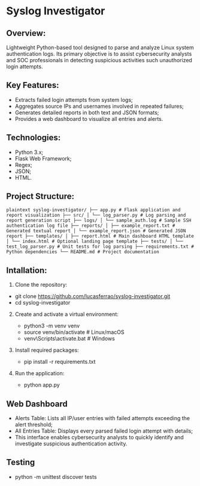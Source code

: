 # Syslog Investigator

## Overview:

Lightweight Python-based tool designed to parse and analyze Linux system authentication logs. Its primary objective is to assist cybersecurity analysts and SOC professionals in detecting suspicious activities such unauthorized login attempts.


## Key Features:

  - Extracts failed login attempts from system logs;
  - Aggregates source IPs and usernames involved in repeated failures;
  - Generates detailed reports in both text and JSON formats;
  - Provides a web dashboard to visualize all entries and alerts.


## Technologies:

  - Python 3.x;
  - Flask Web Framework;
  - Regex;
  - JSON;
  - HTML.


## Project Structure:

```plaintext syslog-investigator/ ├── app.py # Flask application and report visualization ├── src/ │ └── log_parser.py # Log parsing and report generation script ├── logs/ │ └── sample_auth.log # Sample SSH authentication log file ├── reports/ │ ├── example_report.txt # Generated textual report │ └── example_report.json # Generated JSON report ├── templates/ │ ├── report.html # Main dashboard HTML template │ └── index.html # Optional landing page template ├── tests/ │ └── test_log_parser.py # Unit tests for log parsing ├── requirements.txt # Python dependencies └── README.md # Project documentation ``` 


## Intallation:

1. Clone the repository:

  - git clone https://github.com/lucasferrao/syslog-investigator.git
  - cd syslog-investigator
    
2. Create and activate a virtual environment:
   - python3 -m venv venv
   - source venv/bin/activate        # Linux/macOS
   - venv\Scripts\activate.bat       # Windows

3. Install required packages:
   - pip install -r requirements.txt

4. Run the application:
   - python app.py


## Web Dashboard
  - Alerts Table: Lists all IP/user entries with failed attempts exceeding the alert threshold;
  - All Entries Table: Displays every parsed failed login attempt with details;
  - This interface enables cybersecurity analysts to quickly identify and investigate suspicious authentication activity.


## Testing
  - python -m unittest discover tests
